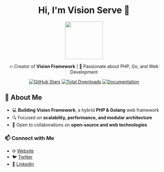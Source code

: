 <h1 align="center">Hi, I'm Vision Serve 👋</h1>

<p align="center">
    <img src="https://visioniconic.com/logo.png" width="120">
</p>

<p align="center">
  🔥 Creator of <b>Vision Framework</b> | 🚀 Passionate about PHP, Go, and Web Development
</p>

<p align="center">
    <a href="https://github.com/vision-serve/vision"><img src="https://img.shields.io/github/stars/vision-serve/vision?style=social" alt="GitHub Stars"></a>
    <a href="https://packagist.org/packages/vision-serve/vision"><img src="https://img.shields.io/packagist/dt/vision-serve/vision.svg" alt="Total Downloads"></a>
    <a href="https://visioniconic.com/docs"><img src="https://img.shields.io/badge/docs-Vision%20Framework-blue" alt="Documentation"></a>
</p>

## 🚀 About Me  
- 💻 **Building Vision Framework**, a hybrid **PHP & Golang** web framework  
- 🔍 Focused on **scalability, performance, and modular architecture**  
- 📢 Open to collaborations on **open-source and web technologies**  

### 📫 **Connect with Me**  
- 🌐 [Website](https://visioniconic.com)  
- 🐦 [Twitter](https://twitter.com/visionserve)  
- 📘 [LinkedIn](https://linkedin.com/in/visionserve)  
